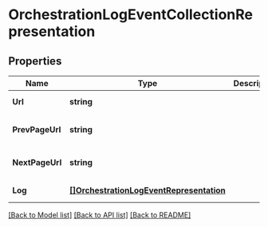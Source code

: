 # OrchestrationLogEventCollectionRepresentation

## Properties
Name | Type | Description | Notes
------------ | ------------- | ------------- | -------------
**Url** | **string** |  | [default to null]
**PrevPageUrl** | **string** |  | [optional] [default to null]
**NextPageUrl** | **string** |  | [optional] [default to null]
**Log** | [**[]OrchestrationLogEventRepresentation**](OrchestrationLogEventRepresentation.md) |  | [default to null]

[[Back to Model list]](../README.md#documentation-for-models) [[Back to API list]](../README.md#documentation-for-api-endpoints) [[Back to README]](../README.md)


